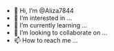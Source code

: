 - 👋 Hi, I’m @Aliza7844
- 👀 I’m interested in ...
- 🌱 I’m currently learning ...
- 💞️ I’m looking to collaborate on ...
- 📫 How to reach me ...

<!---
Aliza7844/Aliza7844 is a ✨ special ✨ repository because its `README.md` (this file) appears on your GitHub profile.
You can click the Preview link to take a look at your changes.
--->
